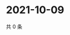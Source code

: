# 2021-10-09

共 0 条

<!-- BEGIN WEIBO -->
<!-- 最后更新时间 Sat Oct 09 2021 09:54:24 GMT+0800 (China Standard Time) -->

<!-- END WEIBO -->

